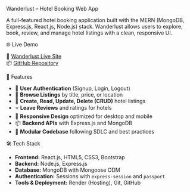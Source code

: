 Wanderlust – Hotel Booking Web App

A full-featured hotel booking application built with the MERN (MongoDB, Express.js, React.js, Node.js) stack. Wanderlust allows users to explore, book, review, and manage hotel listings with a clean, responsive UI.

 🌐 Live Demo

🔗 [Wanderlust Live Site](https://major-project-mern.onrender.com/listings)  
📦 [GitHub Repository](https://github.com/Raghavendra-170/Major-Project-MERN)


🚀 Features

- 🔐 **User Authentication** (Signup, Login, Logout)
- 🧭 **Browse Listings** by title, price, or location
- 📝 **Create, Read, Update, Delete (CRUD)** hotel listings
- ⭐ **Leave Reviews** and ratings for hotels
- 🎯 **Responsive Design** optimized for desktop and mobile
- 📦 **Backend APIs** with Express.js and MongoDB
- 🧹 **Modular Codebase** following SDLC and best practices

 🛠 Tech Stack

- **Frontend:** React.js, HTML5, CSS3, Bootstrap
- **Backend:** Node.js, Express.js
- **Database:** MongoDB with Mongoose ODM
- **Authentication:** Sessions with `express-session` and `passport`
- **Tools & Deployment:** Render (Hosting), Git, GitHub
